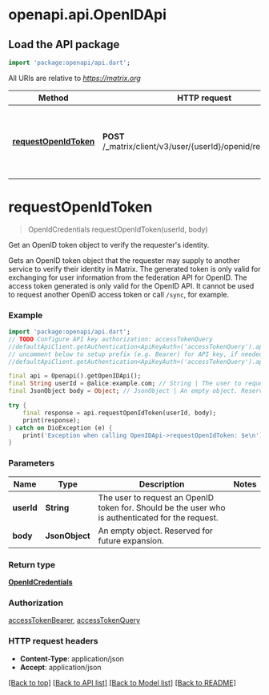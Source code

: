 # openapi.api.OpenIDApi

## Load the API package
```dart
import 'package:openapi/api.dart';
```

All URIs are relative to *https://matrix.org*

Method | HTTP request | Description
------------- | ------------- | -------------
[**requestOpenIdToken**](OpenIDApi.md#requestopenidtoken) | **POST** /_matrix/client/v3/user/{userId}/openid/request_token | Get an OpenID token object to verify the requester&#39;s identity.


# **requestOpenIdToken**
> OpenIdCredentials requestOpenIdToken(userId, body)

Get an OpenID token object to verify the requester's identity.

Gets an OpenID token object that the requester may supply to another service to verify their identity in Matrix. The generated token is only valid for exchanging for user information from the federation API for OpenID.  The access token generated is only valid for the OpenID API. It cannot be used to request another OpenID access token or call `/sync`, for example.

### Example
```dart
import 'package:openapi/api.dart';
// TODO Configure API key authorization: accessTokenQuery
//defaultApiClient.getAuthentication<ApiKeyAuth>('accessTokenQuery').apiKey = 'YOUR_API_KEY';
// uncomment below to setup prefix (e.g. Bearer) for API key, if needed
//defaultApiClient.getAuthentication<ApiKeyAuth>('accessTokenQuery').apiKeyPrefix = 'Bearer';

final api = Openapi().getOpenIDApi();
final String userId = @alice:example.com; // String | The user to request an OpenID token for. Should be the user who is authenticated for the request.
final JsonObject body = Object; // JsonObject | An empty object. Reserved for future expansion.

try {
    final response = api.requestOpenIdToken(userId, body);
    print(response);
} catch on DioException (e) {
    print('Exception when calling OpenIDApi->requestOpenIdToken: $e\n');
}
```

### Parameters

Name | Type | Description  | Notes
------------- | ------------- | ------------- | -------------
 **userId** | **String**| The user to request an OpenID token for. Should be the user who is authenticated for the request. | 
 **body** | **JsonObject**| An empty object. Reserved for future expansion. | 

### Return type

[**OpenIdCredentials**](OpenIdCredentials.md)

### Authorization

[accessTokenBearer](../README.md#accessTokenBearer), [accessTokenQuery](../README.md#accessTokenQuery)

### HTTP request headers

 - **Content-Type**: application/json
 - **Accept**: application/json

[[Back to top]](#) [[Back to API list]](../README.md#documentation-for-api-endpoints) [[Back to Model list]](../README.md#documentation-for-models) [[Back to README]](../README.md)


